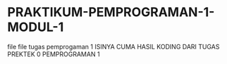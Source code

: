 # PRAKTIKUM-PEMPROGRAMAN-1-MODUL-1
file file tugas pemprogaman 1
ISINYA CUMA HASIL KODING DARI TUGAS PREKTEK 0 PEMPROGRAMAN 1
